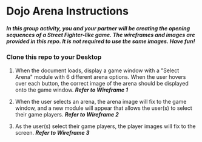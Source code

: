 # Dojo Arena Instructions

##### In this group activity, you and your partner will be creating the opening sequences of a Street Fighter-like game. The wireframes and images are provided in this repo. It is not required to use the same images. Have fun!

### Clone this repo to your Desktop

1. When the document loads, display a game window with a "Select Arena" module with 6 different arena options. When the user hovers over each button, the correct image of the arena should be displayed onto the game window. __*Refer to Wireframe 1*__

2. When the user selects an arena, the arena image will fix to the game window, and a new module will appear that allows the user(s) to select their game players. __*Refer to Wireframe 2*__

3. As the user(s) select their game players, the player images will fix to the screen. __*Refer to Wireframe 3*__
